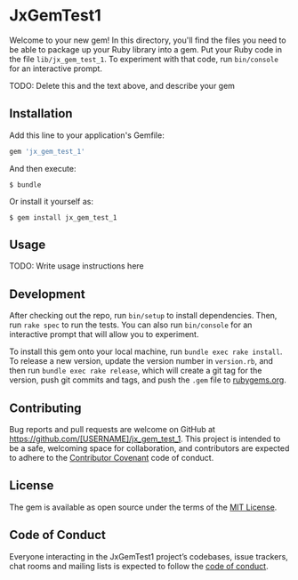 # JxGemTest1

Welcome to your new gem! In this directory, you'll find the files you need to be able to package up your Ruby library into a gem. Put your Ruby code in the file `lib/jx_gem_test_1`. To experiment with that code, run `bin/console` for an interactive prompt.

TODO: Delete this and the text above, and describe your gem

## Installation

Add this line to your application's Gemfile:

```ruby
gem 'jx_gem_test_1'
```

And then execute:

    $ bundle

Or install it yourself as:

    $ gem install jx_gem_test_1

## Usage

TODO: Write usage instructions here

## Development

After checking out the repo, run `bin/setup` to install dependencies. Then, run `rake spec` to run the tests. You can also run `bin/console` for an interactive prompt that will allow you to experiment.

To install this gem onto your local machine, run `bundle exec rake install`. To release a new version, update the version number in `version.rb`, and then run `bundle exec rake release`, which will create a git tag for the version, push git commits and tags, and push the `.gem` file to [rubygems.org](https://rubygems.org).

## Contributing

Bug reports and pull requests are welcome on GitHub at https://github.com/[USERNAME]/jx_gem_test_1. This project is intended to be a safe, welcoming space for collaboration, and contributors are expected to adhere to the [Contributor Covenant](http://contributor-covenant.org) code of conduct.

## License

The gem is available as open source under the terms of the [MIT License](https://opensource.org/licenses/MIT).

## Code of Conduct

Everyone interacting in the JxGemTest1 project’s codebases, issue trackers, chat rooms and mailing lists is expected to follow the [code of conduct](https://github.com/[USERNAME]/jx_gem_test_1/blob/master/CODE_OF_CONDUCT.md).
